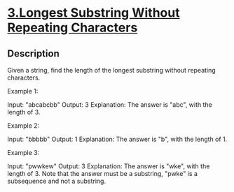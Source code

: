 # [3.Longest Substring Without Repeating Characters](https://leetcode.com/problems/longest-substring-without-repeating-characters/)
        
## Description
        
Given a string, find the length of the longest substring without repeating characters.


Example 1:


Input: &quot;abcabcbb&quot;
Output: 3 
Explanation: The answer is &quot;abc&quot;, with the length of 3. 



Example 2:


Input: &quot;bbbbb&quot;
Output: 1
Explanation: The answer is &quot;b&quot;, with the length of 1.



Example 3:


Input: &quot;pwwkew&quot;
Output: 3
Explanation: The answer is &quot;wke&quot;, with the length of 3. 
             Note that the answer must be a substring, &quot;pwke&quot; is a subsequence and not a substring.



